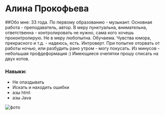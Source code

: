 # Алина Прокофьева
##Обо мне:
33 года. По первому образованию - музыкант. Основная работа - преподаватель, автор.
В меру пунктуальна, внимательна, ответственна - контролировать не нужно, сама кого хочешь проконтролирую. 
Не в меру любопытна. Обучаема. Чувства юмора, прекрасного и т.д. - надеюсь, есть.
Интроверт. При попытке оторвать от работы ночью, или разбудить рано утром - могу покусать.
Из минусов - небольшая профдеформация :)
Имеющиеся очепятки прошу списать на двух котов. 


### Навыки:
+ Не опаздывать
+ Искать и находить ошибки
+ азы html
+ азы Java


![фото](https://github.com/arkavletu/resume/blob/main/img/IMG_20210626_212206.jpg)
